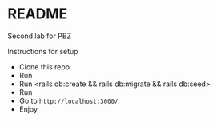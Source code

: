 # README

Second lab for PBZ

Instructions for setup
* Clone this repo
* Run <bundle install>
* Run <rails db:create && rails db:migrate && rails db:seed>
* Run <rs>
* Go to ```http://localhost:3000/```
* Enjoy


